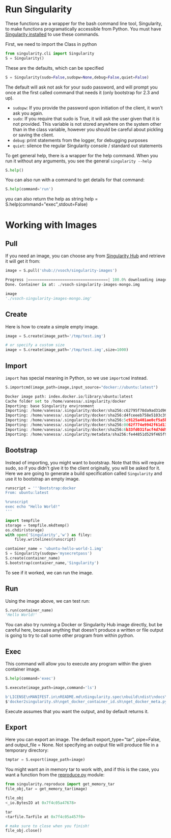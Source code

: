 
# Run Singularity

These functions are a wrapper for the bash command line tool, Singularity, to make functions programatically accessible from Python. You must have <a href="https://singularityware.github.io/install-linux" target="_blank">Singularity installed</a> to use these commands.

First, we need to import the Class in python

```python
from singularity.cli import Singularity
S = Singularity()
```

These are the defaults, which can be specified

```python
S = Singularity(sudo=False,sudopw=None,debug=False,quiet=False)
```

The default will ask not ask for your sudo password, and will prompt you once at the first called command that needs it (only bootstrap for 2.3 and up). 

- `sudopw`: If you provide the password upon initiation of the client, it won't ask you again. 
- `sudo`: If you require that sudo is True, it will ask the user given that it is not provided. This variable is not stored anywhere on the system other than in the class variable, however you should be careful about pickling or saving the client.
- `debug`: print statements from the logger, for debugging purposes
- `quiet`: silence the regular Singularity console / standard out statements


To get general help, there is a wrapper for the help command. When you run it without any arguments, you see the general `singularity --help`

```python
S.help()
```

You can also run with a command to get details for that command:

```python
S.help(command='run')
```

you can also return the help as string
help = S.help(command="exec",stdout=False)


# Working with Images

## Pull
If you need an image, you can choose any from <a href="https://singularity-hub.org" target="_blank">Singularity Hub</a> and retrieve it will get it from:

```python
image = S.pull('shub://vsoch/singularity-images')

Progress |===================================| 100.0% downloading imagee
Done. Container is at: ./vsoch-singularity-images-mongo.img

image
'./vsoch-singularity-images-mongo.img'

```

## Create

Here is how to create a simple empty image.

```python
image = S.create(image_path='/tmp/test.img')

# or specify a custom size
image = S.create(image_path='/tmp/test.img',size=1000)
```

## Import
`import` has special meaning in Python, so we use `importcmd` instead.

```python
S.importcmd(image_path=image,input_source="docker://ubuntu:latest")

Docker image path: index.docker.io/library/ubuntu:latest
Cache folder set to /home/vanessa/.singularity/docker
Importing: base Singularity environment
Importing: /home/vanessa/.singularity/docker/sha256:c62795f78da9ad31d9669cb4feb4e8fba995a299a0b2bd0f05b10fdc05b1f35e.tar.gz
Importing: /home/vanessa/.singularity/docker/sha256:d4fceeeb758e5103c39daf44c73404bf476ef6fd6b7a9a11e2260fcc1797c806.tar.gz
Importing: /home/vanessa/.singularity/docker/sha256:5c9125a401ae0cf5a5b4128633e7a4e84230d3eb4c541c661618a70e5d29aeff.tar.gz
Importing: /home/vanessa/.singularity/docker/sha256:0062f774e9942f61d13928855ab8111adc27def6f41bd6f7902c329ec836882b.tar.gz
Importing: /home/vanessa/.singularity/docker/sha256:6b33fd031facf4d7dd97afeea8a93260c2f15c3e795eeccd8969198a3d52678d.tar.gz
Importing: /home/vanessa/.singularity/metadata/sha256:fe44851d529f465f9aa107b32351c8a0a722fc0619a2a7c22b058084fac068a4.tar.gz
```

## Bootstrap
Instead of importing, you might want to bootstrap. Note that this will require sudo, so if you didn't give it to the client originally, you will be asked for it. Here we are going to generate a build specification called `Singularity` and use it to bootstrap an empty image.

```python
runscript = '''Bootstrap:docker
From: ubuntu:latest

%runscript
exec echo "Hello World!"
'''

import tempfile
storage = tempfile.mkdtemp()
os.chdir(storage)
with open('Singularity','w') as filey:
    filey.writelines(runscript)

container_name = 'ubuntu-hello-world-1.img'
S = Singularity(sudopw='mysecretpass')
S.create(container_name)
S.bootstrap(container_name,'Singularity')
```
To see if it worked, we can run the image.

## Run
Using the image above, we can test run:

```python
S.run(container_name)
'Hello World!'
```

You can also try running a Docker or Singularity Hub image directly, but be careful here, because anything that doesn't produce a written or file output is going to try to call some other program from within python.


## Exec
This command will allow you to execute any program within the given container image.

```python
S.help(command='exec')

S.execute(image_path=image,command='ls')

b'LICENSE\nMANIFEST.in\nREADME.md\nSingularity.spec\nbuild\ndist\ndocs\nimg\nmake_video.sh\npaper.md\npypi.sh\nrequirements.txt\nsetup.py\nsingularity\nsingularity.egg-info\nvsoch-singularity-images-mongo.img\n'
$'docker2singularity.sh\nget_docker_container_id.sh\nget_docker_meta.py\nmakeBases.py\nsingularity

```
Execute assumes that you want the output, and by default returns it.


## Export

Here you can export an image. The default export_type="tar", pipe=False, and output_file = None. Not specifying an output file will produce file in a temporary directory:

```python
tmptar = S.export(image_path=image)
```

You might want an in memory tar to work with, and if this is the case, you want a function from the [reproduce.py](../../singularity/reproduce.py) module:

```python
from singularity.reproduce import get_memory_tar
file_obj,tar = get_memory_tar(image)

file_obj
<_io.BytesIO at 0x7f4c05a47678>

tar
<tarfile.TarFile at 0x7f4c05a457f0>

# make sure to close when you finish!
file_obj.close()
```

